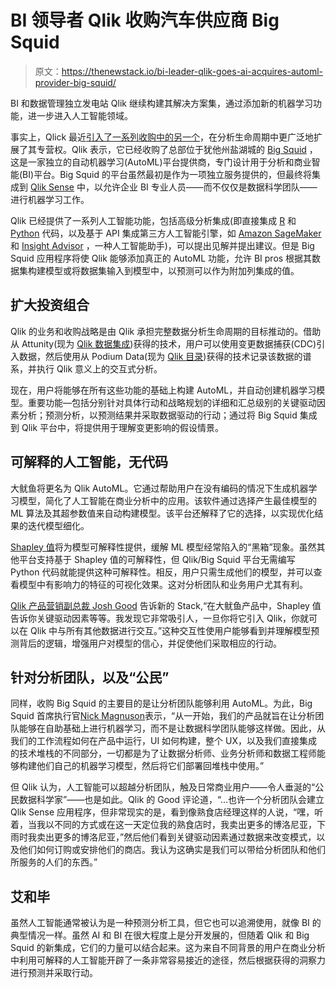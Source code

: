 # BI 领导者 Qlik 收购汽车供应商 Big Squid

> 原文：<https://thenewstack.io/bi-leader-qlik-goes-ai-acquires-automl-provider-big-squid/>

BI 和数据管理独立发电站 Qlik 继续构建其解决方案集，通过添加新的机器学习功能，进一步进入人工智能领域。

事实上，Qlick 最近[引入了一系列收购中的另一个](https://www.qlik.com/us/company/press-room/press-releases/qlik-acquires-big-squid-to-expand-its-industry-leading-augmented-analytics-capabilities)，在分析生命周期中更广泛地扩展了其专营权。Qlik 表示，它已经收购了总部位于犹他州盐湖城的 [Big Squid](https://bigsquid.ai/) ，这是一家独立的自动机器学习(AutoML)平台提供商，专门设计用于分析和商业智能(BI)平台。Big Squid 的平台虽然最初是作为一项独立服务提供的，但最终将集成到 [Qlik Sense](https://www.qlik.com/products/qlik-sense) 中，以允许企业 BI 专业人员——而不仅仅是数据科学团队——进行机器学习工作。

Qlik 已经提供了一系列人工智能功能，包括高级分析集成(即直接集成 [R](https://www.r-project.org/) 和 [Python](https://www.python.org/) 代码，以及基于 API 集成第三方人工智能引擎，如 [Amazon SageMaker](https://aws.amazon.com/sagemaker/) 和 [Insight Advisor](https://www.qlik.com/us/products/qlik-sense/ai) ，一种人工智能助手)，可以提出见解并提出建议。但是 Big Squid 应用程序将使 Qlik 能够添加真正的 AutoML 功能，允许 BI pros 根据其数据集构建模型或将数据集输入到模型中，以预测可以作为附加列集成的值。

## **扩大投资组合**

Qlik 的业务和收购战略是由 Qlik 承担完整数据分析生命周期的目标推动的。借助从 Attunity(现为 [Qlik 数据集成](https://www.qlik.com/products/data-integration-products))获得的技术，用户可以使用变更数据捕获(CDC)引入数据，然后使用从 Podium Data(现为 [Qlik 目录](https://www.qlik.com/products/qlik-catalog))获得的技术记录该数据的谱系，并执行 Qlik 意义上的交互式分析。

现在，用户将能够在所有这些功能的基础上构建 AutoML，并自动创建机器学习模型。重要功能—包括分别针对具体行动和战略规划的详细和汇总级别的关键驱动因素分析；预测分析，以预测结果并采取数据驱动的行动；通过将 Big Squid 集成到 Qlik 平台中，将提供用于理解变更影响的假设情景。

## **可解释的人工智能，无代码**

大鱿鱼将更名为 Qlik AutoML。它通过帮助用户在没有编码的情况下生成机器学习模型，简化了人工智能在商业分析中的应用。该软件通过选择产生最佳模型的 ML 算法及其超参数值来自动构建模型。该平台还解释了它的选择，以实现优化结果的迭代模型细化。

[Shapley 值](https://github.com/slundberg/shap/blob/master/README.md)将为模型可解释性提供，缓解 ML 模型经常陷入的“黑箱”现象。虽然其他平台支持基于 Shapley 值的可解释性，但 Qlik/Big Squid 平台无需编写 Python 代码就能提供这种可解释性。相反，用户只需生成他们的模型，并可以查看模型中有影响力的特征的可视化效果。这对分析团队和业务用户尤其有利。

[Qlik 产品营销副总裁 Josh Good](https://www.linkedin.com/in/joshgood/) 告诉新的 Stack,“在大鱿鱼产品中，Shapley 值告诉你关键驱动因素等等。我发现它非常吸引人，一旦你将它引入 Qlik，你就可以在 Qlik 中与所有其他数据进行交互。”这种交互性使用户能够看到并理解模型预测背后的逻辑，增强用户对模型的信心，并促使他们采取相应的行动。

## **针对分析团队，以及“公民”**

同样，收购 Big Squid 的主要目的是让分析团队能够利用 AutoML。为此，Big Squid 首席执行官[Nick Magnuson](https://www.linkedin.com/in/nick-magnuson-0a253931/)表示，“从一开始，我们的产品就旨在让分析团队能够在自助基础上进行机器学习，而不是让数据科学团队能够这样做。因此，从我们的工作流程如何在产品中运行，UI 如何构建，整个 UX，以及我们直接集成的技术堆栈的不同部分，一切都是为了让数据分析师、业务分析师和数据工程师能够构建他们自己的机器学习模型，然后将它们部署回堆栈中使用。”

但 Qlik 认为，人工智能可以超越分析团队，触及日常商业用户——令人垂涎的“公民数据科学家”——也是如此。Qlik 的 Good 评论道，“…也许一个分析团队会建立 Qlik Sense 应用程序，但非常现实的是，看到像熟食店经理这样的人说，“嘿，听着，当我以不同的方式或在这一天定位我的熟食店时，我卖出更多的博洛尼亚，下雨时我卖出更多的博洛尼亚，”然后他们看到关键驱动因素通过数据来改变模式，以及他们如何订购或安排他们的商店。我认为这确实是我们可以带给分析团队和他们所服务的人们的东西。”

## **艾和毕**

虽然人工智能通常被认为是一种预测分析工具，但它也可以追溯使用，就像 BI 的典型情况一样。虽然 AI 和 BI 在很大程度上是分开发展的，但随着 Qlik 和 Big Squid 的新集成，它们的力量可以结合起来。这为来自不同背景的用户在商业分析中利用可解释的人工智能开辟了一条非常容易接近的途径，然后根据获得的洞察力进行预测并采取行动。

<svg xmlns:xlink="http://www.w3.org/1999/xlink" viewBox="0 0 68 31" version="1.1"><title>Group</title> <desc>Created with Sketch.</desc></svg>